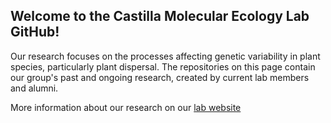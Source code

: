 ## Welcome to the Castilla Molecular Ecology Lab GitHub! 

Our research focuses on the processes affecting genetic variability in plant species, particularly plant dispersal. The repositories on this page contain our group's past and ongoing research, created by current lab members and alumni.

More information about our research on our [lab website](https://www.arcastilla.com/)

<!--

**Here are some ideas to get you started:**

🙋‍♀️ A short introduction - what is your organization all about?
🌈 Contribution guidelines - how can the community get involved?
👩‍💻 Useful resources - where can the community find your docs? Is there anything else the community should know?
🍿 Fun facts - what does your team eat for breakfast?
🧙 Remember, you can do mighty things with the power of [Markdown](https://docs.github.com/github/writing-on-github/getting-started-with-writing-and-formatting-on-github/basic-writing-and-formatting-syntax)
-->
